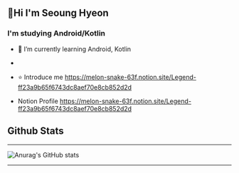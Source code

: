 ## 🤗Hi I'm Seoung Hyeon


### I'm studying Android/Kotlin
* 🌱 I’m currently learning Android, Kotlin 
* 
* ⭐️ Introduce me https://melon-snake-63f.notion.site/Legend-ff23a9b65f6743dc8aef70e8cb852d2d


* Notion Profile https://melon-snake-63f.notion.site/Legend-ff23a9b65f6743dc8aef70e8cb852d2d





## Github Stats            
---


![Anurag's GitHub stats](https://github-readme-stats.vercel.app/api?username=kimq1005&show_icons=true&theme=dark)




---


<!---
kimq1005/kimq1005 is a ✨ special ✨ repository because its `README.md` (this file) appears on your GitHub profile.
You can click the Preview link to take a look at your changes.
--->
